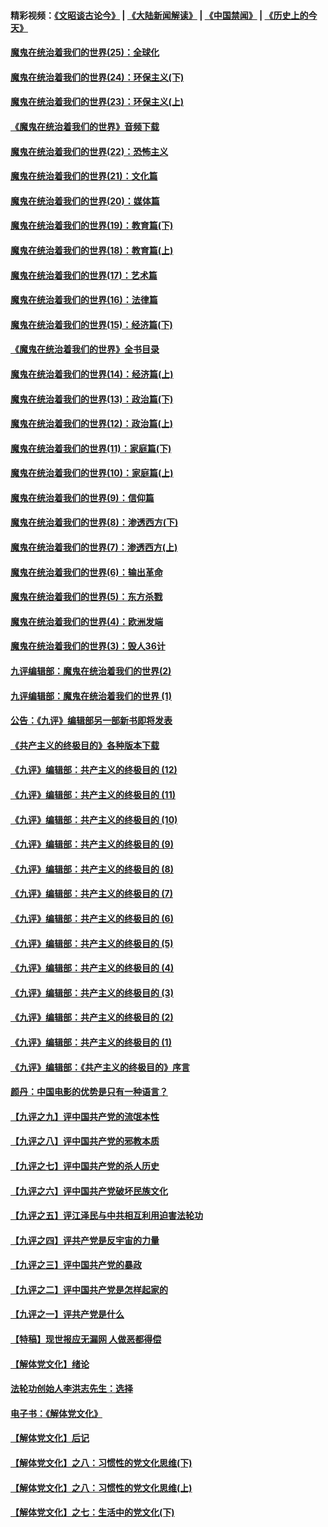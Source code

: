 #### 精彩视频：[《文昭谈古论今》](https://github.com/gfw-breaker/wenzhao/blob/master/README.md?t=11240631) | [《大陆新闻解读》](https://github.com/gfw-breaker/ntdtv-comedy/blob/master/README.md?t=11240631) | [《中国禁闻》](https://github.com/gfw-breaker/ntdtv-news/blob/master/README.md?t=11240631) | [《历史上的今天》](https://github.com/gfw-breaker/today-in-history/blob/master/README.md?t=11240631) 

#### [魔鬼在统治着我们的世界(25)：全球化](../pages/nsc422/n10788205.md?t=11240631) 

#### [魔鬼在统治着我们的世界(24)：环保主义(下)](../pages/nsc422/n10695307.md?t=11240631) 

#### [魔鬼在统治着我们的世界(23)：环保主义(上)](../pages/nsc422/n10688613.md?t=11240631) 

#### [《魔鬼在统治着我们的世界》音频下载](../pages/nsc422/n10635553.md?t=11240631) 

#### [魔鬼在统治着我们的世界(22)：恐怖主义](../pages/nsc422/n10614727.md?t=11240631) 

#### [魔鬼在统治着我们的世界(21)：文化篇](../pages/nsc422/n10597706.md?t=11240631) 

#### [魔鬼在统治着我们的世界(20)：媒体篇](../pages/nsc422/n10586579.md?t=11240631) 

#### [魔鬼在统治着我们的世界(19)：教育篇(下)](../pages/nsc422/n10564808.md?t=11240631) 

#### [魔鬼在统治着我们的世界(18)：教育篇(上)](../pages/nsc422/n10526970.md?t=11240631) 

#### [魔鬼在统治着我们的世界(17)：艺术篇](../pages/nsc422/n10499093.md?t=11240631) 

#### [魔鬼在统治着我们的世界(16)：法律篇](../pages/nsc422/n10485969.md?t=11240631) 

#### [魔鬼在统治着我们的世界(15)：经济篇(下)](../pages/nsc422/n10469975.md?t=11240631) 

#### [《魔鬼在统治着我们的世界》全书目录](../pages/nsc422/n10464261.md?t=11240631) 

#### [魔鬼在统治着我们的世界(14)：经济篇(上)](../pages/nsc422/n10457370.md?t=11240631) 

#### [魔鬼在统治着我们的世界(13)：政治篇(下)](../pages/nsc422/n10448270.md?t=11240631) 

#### [魔鬼在统治着我们的世界(12)：政治篇(上)](../pages/nsc422/n10444576.md?t=11240631) 

#### [魔鬼在统治着我们的世界(11)：家庭篇(下)](../pages/nsc422/n10440961.md?t=11240631) 

#### [魔鬼在统治着我们的世界(10)：家庭篇(上)](../pages/nsc422/n10435448.md?t=11240631) 

#### [魔鬼在统治着我们的世界(9)：信仰篇](../pages/nsc422/n10432159.md?t=11240631) 

#### [魔鬼在统治着我们的世界(8)：渗透西方(下)](../pages/nsc422/n10429603.md?t=11240631) 

#### [魔鬼在统治着我们的世界(7)：渗透西方(上)](../pages/nsc422/n10426013.md?t=11240631) 

#### [魔鬼在统治着我们的世界(6)：输出革命](../pages/nsc422/n10421536.md?t=11240631) 

#### [魔鬼在统治着我们的世界(5)：东方杀戮](../pages/nsc422/n10417707.md?t=11240631) 

#### [魔鬼在统治着我们的世界(4)：欧洲发端](../pages/nsc422/n10414890.md?t=11240631) 

#### [魔鬼在统治着我们的世界(3)：毁人36计](../pages/nsc422/n10411583.md?t=11240631) 

#### [九评编辑部：魔鬼在统治着我们的世界(2)](../pages/nsc422/n10410036.md?t=11240631) 

#### [九评编辑部：魔鬼在统治着我们的世界 (1)](../pages/nsc422/n10406825.md?t=11240631) 

#### [公告：《九评》编辑部另一部新书即将发表](../pages/nsc422/n10405104.md?t=11240631) 

#### [《共产主义的终极目的》各种版本下载](../pages/nsc422/n10022138.md?t=11240631) 

#### [《九评》编辑部：共产主义的终极目的 (12)](../pages/nsc422/n9933272.md?t=11240631) 

#### [《九评》编辑部：共产主义的终极目的 (11)](../pages/nsc422/n9924973.md?t=11240631) 

#### [《九评》编辑部：共产主义的终极目的 (10)](../pages/nsc422/n9920883.md?t=11240631) 

#### [《九评》编辑部：共产主义的终极目的 (9)](../pages/nsc422/n9916363.md?t=11240631) 

#### [《九评》编辑部：共产主义的终极目的 (8)](../pages/nsc422/n9912488.md?t=11240631) 

#### [《九评》编辑部：共产主义的终极目的 (7)](../pages/nsc422/n9901176.md?t=11240631) 

#### [《九评》编辑部：共产主义的终极目的 (6)](../pages/nsc422/n9899359.md?t=11240631) 

#### [《九评》编辑部：共产主义的终极目的 (5)](../pages/nsc422/n9893174.md?t=11240631) 

#### [《九评》编辑部：共产主义的终极目的 (4)](../pages/nsc422/n9891246.md?t=11240631) 

#### [《九评》编辑部：共产主义的终极目的 (3)](../pages/nsc422/n9879879.md?t=11240631) 

#### [《九评》编辑部：共产主义的终极目的 (2)](../pages/nsc422/n9876205.md?t=11240631) 

#### [《九评》编辑部：共产主义的终极目的 (1)](../pages/nsc422/n9865857.md?t=11240631) 

#### [《九评》编辑部：《共产主义的终极目的》序言](../pages/nsc422/n9862666.md?t=11240631) 

#### [颜丹：中国电影的优势是只有一种语言？](../pages/nsc422/n9583062.md?t=11240631) 

#### [【九评之九】评中国共产党的流氓本性](../pages/nsc422/n737542.md?t=11240631) 

#### [【九评之八】评中国共产党的邪教本质](../pages/nsc422/n735942.md?t=11240631) 

#### [【九评之七】评中国共产党的杀人历史](../pages/nsc422/n733806.md?t=11240631) 

#### [【九评之六】评中国共产党破坏民族文化](../pages/nsc422/n731667.md?t=11240631) 

#### [【九评之五】评江泽民与中共相互利用迫害法轮功](../pages/nsc422/n730058.md?t=11240631) 

#### [【九评之四】评共产党是反宇宙的力量](../pages/nsc422/n727814.md?t=11240631) 

#### [【九评之三】评中国共产党的暴政](../pages/nsc422/n725597.md?t=11240631) 

#### [【九评之二】评中国共产党是怎样起家的](../pages/nsc422/n723946.md?t=11240631) 

#### [【九评之一】评共产党是什么](../pages/nsc422/n722529.md?t=11240631) 

#### [【特稿】现世报应无漏网 人做恶都得偿](../pages/nsc422/n4215167.md?t=11240631) 

#### [【解体党文化】绪论](../pages/nsc422/n1449356.md?t=11240631) 

#### [法轮功创始人李洪志先生：选择](../pages/nsc422/n3580738.md?t=11240631) 

#### [电子书：《解体党文化》](../pages/nsc422/n1573484.md?t=11240631) 

#### [【解体党文化】后记](../pages/nsc422/n1531999.md?t=11240631) 

#### [【解体党文化】之八：习惯性的党文化思维(下)](../pages/nsc422/n1526477.md?t=11240631) 

#### [【解体党文化】之八：习惯性的党文化思维(上)](../pages/nsc422/n1520631.md?t=11240631) 

#### [【解体党文化】之七：生活中的党文化(下)](../pages/nsc422/n1513446.md?t=11240631) 

